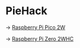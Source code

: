# PieHack
-> [Raspberry Pi Pico 2W](https://github.com/batubyte/PieHack/blob/main/PICO.md)

-> [Raspberry Pi Zero 2WHC](https://github.com/batubyte/PieHack/blob/main/ZERO.md)
